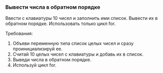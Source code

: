 
### Вывести числа в обратном порядке

Ввести с клавиатуры 10 чисел и заполнить ими список.
Вывести их в обратном порядке.
Использовать только цикл for.


Требования:
1.	Объяви переменную типа список целых чисел и сразу проинициализируй ee.
2.	Считай 10 целых чисел с клавиатуры и добавь их в список.
3.	Выведи числа в обратном порядке.
4.	Используй цикл for.


